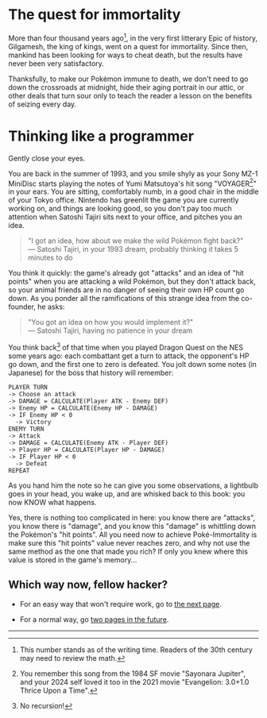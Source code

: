# The quest for immortality

More than four thousand years ago[^1], in the very first litterary Epic of history, Gilgamesh, the king of kings, went on a quest for immortality. Since then, mankind has been looking for ways to cheat death, but the results have never been very satisfactory.

Thanksfully, to make our Pokémon immune to death, we don't need to go down the crossroads at midnight, hide their aging portrait in our attic, or other deals that turn sour only to teach the reader a lesson on the benefits of seizing every day.

# Thinking like a programmer

Gently close your eyes.

You are back in the summer of 1993, and you smile shyly as your Sony MZ-1 MiniDisc starts playing the notes of Yumi Matsutoya's hit song "VOYAGER[^2]" in your ears. You are sitting, comfortably numb, in a good chair in the middle of your Tokyo office. Nintendo has greenlit the game you are currently working on, and things are looking good, so you don't pay too much attention when Satoshi Tajiri sits next to your office, and pitches you an idea.

>"I got an idea, how about we make the wild Pokémon fight back?"   
> ― Satoshi Tajiri, in your 1993 dream, probably thinking it takes 5 minutes to do

You think it quickly: the game's already got "attacks" and an idea of "hit points" when you are attacking a wild Pokémon, but they don't attack back, so your animal friends are in no danger of seeing their own HP count go down. As you ponder all the ramifications of this strange idea from the co-founder, he asks:

>"You got an idea on how you would implement it?"  
> ― Satoshi Tajiri, having no patience in your dream

You think back[^3] of that time when you played Dragon Quest on the NES some years ago: each combattant get a turn to attack, the opponent's HP go down, and the first one to zero is defeated. You jolt down some notes (in Japanese) for the boss that history will remember:

```
PLAYER TURN
-> Choose an attack
-> DAMAGE = CALCULATE(Player ATK - Enemy DEF)
-> Enemy HP = CALCULATE(Enemy HP - DAMAGE)
-> IF Enemy HP < 0
  -> Victory
ENEMY TURN
-> Attack
-> DAMAGE = CALCULATE(Enemy ATK - Player DEF)
-> Player HP = CALCULATE(Player HP - DAMAGE)
-> IF Player HP < 0
  -> Defeat
REPEAT
```

As you hand him the note so he can give you some observations, a lightbulb goes in your head, you wake up, and are whisked back to this book: you now KNOW what happens.

Yes, there is nothing too complicated in here: you know there are "attacks", you know there is "damage", and you know this "damage" is whittling down the Pokémon's "hit points". All you need now to achieve Poké-Immortality is make sure this "hit points" value never reaches zero, and why not use the same method as the one that made you rich? If only you knew where this value is stored in the game's memory...

## Which way now, fellow hacker?

- For an easy way that won't require work, go to [the next page](./01.03.01_The-easiest-way.md).

- For a normal way, go [two pages in the future](./01.03.02_The-way-of-the-cheat-finder.md).

* * *
[^1]: This number stands as of the writing time. Readers of the 30th century may need to review the math.
[^2]: You remember this song from the 1984 SF movie "Sayonara Jupiter", and your 2024 self loved it too in the 2021 movie "Evangelion: 3.0+1.0 Thrice Upon a Time".
[^3]: No recursion!
